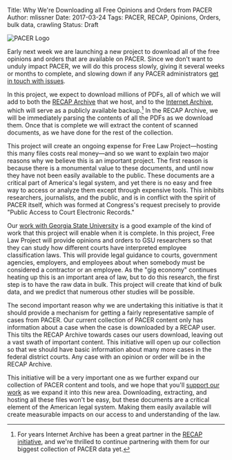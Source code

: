 Title: Why We're Downloading all Free Opinions and Orders from PACER
Author: mlissner
Date: 2017-03-24
Tags: PACER, RECAP, Opinions, Orders, bulk data, crawling
Status: Draft


<div class="right-image">
    <img src="{filename}/images/pacer-logo-300w.png"
         alt="PACER Logo"
         class="img-responsive border">
</div>

Early next week we are launching a new project to download all of the free opinions and orders that are available on PACER. Since we don't want to unduly impact PACER, we will do this process slowly, giving it several weeks or months to complete, and slowing down if any PACER administrators [get in touch with issues][c]. 

In this project, we expect to download millions of PDFs, all of which we will add to both the [RECAP Archive][recap] that we host, and to the [Internet Archive][ia], which will serve as a publicly available backup.[^1] In the RECAP Archive, we will be immediately parsing the contents of all the PDFs as we download them. Once that is complete we will extract the content of scanned documents, as we have done for the rest of the collection.

This project will create an ongoing expense for Free Law Project—hosting this many files costs real money—and so we want to explain two major reasons why we believe this is an important project. The first reason is because there is a monumental value to these documents, and until now they have not been easily available to the public. These documents are a critical part of America's legal system, and yet there is no easy and free way to access or analyze them except through expensive tools. This inhibits researchers, journalists, and the public, and is in conflict with the spirit of PACER itself, which was formed at Congress's request precisely to provide "Public Access to Court Electronic Records."
 
Our [work with Georgia State University][gsu] is a good example of the kind of work that this project will enable when it is complete. In this project, Free Law Project will provide opinions and orders to GSU researchers so that they can study how different courts have interpreted employee classification laws. This will provide legal guidance to courts, government agencies, employers, and employees about when somebody must be considered a contractor or an employee. As the "gig economy" continues heating up this is an important area of law, but to do this research, the first step is to have the raw data in bulk. This project will create that kind of bulk data, and we predict that numerous other studies will be possible.

The second important reason why we are undertaking this initiative is that it should provide a mechanism for getting a fairly representative sample of cases from PACER. Our current collection of PACER content only has information about a case when the case is downloaded by a RECAP user. This tilts the RECAP Archive towards cases our users download, leaving out a vast swath of important content. This initiative will open up our collection so that we should have basic information about many more cases in the federal district courts. Any case with an opinion or order will be in the RECAP Archive.

This initiative will be a very important one as we further expand our collection of PACER content and tools, and we hope that you'll [support our work][donate] as we expand it into this new area. Downloading, extracting, and hosting all these files won't be easy, but these documents are a critical element of the American legal system. Making them easily available will create measurable impacts on our access to and understanding of the law.


[^1]: For years Internet Archive has been a great partner in the <a href="https://free.law/recap/">RECAP initiative</a>, and we're thrilled to continue partnering with them for our biggest collection of PACER data yet. 

[recap]: https://www.courtlistener.com/recap/
[remove]: {filename}/free-law-project-joins-request-for-access-to-offline-pacer-documents.md
[gsu]: {filename}/dol-grant.md
[c]: {filename}/pages/contact.md
[ia]: https://archive.org/details/usfederalcourts&tab=about
[donate]: {filename/pages/donate.md
